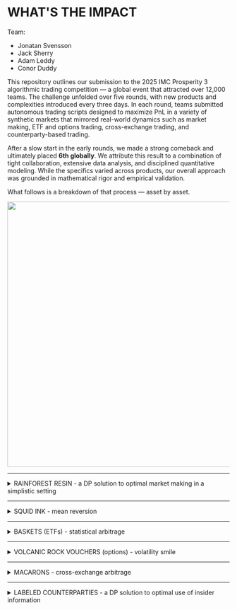 # WHAT'S THE IMPACT

Team:
- Jonatan Svensson
- Jack Sherry
- Adam Leddy
- Conor Duddy

This repository outlines our submission to the 2025 IMC Prosperity 3 algorithmic trading competition — a global event that attracted over 12,000 teams. The challenge unfolded over five rounds, with new products and complexities introduced every three days. In each round, teams submitted autonomous trading scripts designed to maximize PnL in a variety of synthetic markets that mirrored real-world dynamics such as market making, ETF and options trading, cross-exchange trading, and counterparty-based trading.

After a slow start in the early rounds, we made a strong comeback and ultimately placed **6th globally**. We attribute this result to a combination of tight collaboration, extensive data analysis, and disciplined quantitative modeling. While the specifics varied across products, our overall approach was grounded in mathematical rigor and empirical validation.

What follows is a breakdown of that process — asset by asset.

<p align="center">
  <img src="images/prosperity_overview.png" width="600"/>
</p>


---

<details>
<summary>RAINFOREST RESIN - a DP solution to optimal market making in a simplistic setting </summary>

Under mild assumptions the problem becomes optimally solvable.

</details>

---

<details>
<summary>SQUID INK - mean reversion </summary>

Under mild assumptions the problem becomes optimally solvable.

</details>

---

<details>
<summary>BASKETS (ETFs) - statistical arbitrage </summary>

dont include olivia here

</details>

---

<details>
<summary>VOLCANIC ROCK VOUCHERS (options) - volatility smile</summary>

WHAT'S THE IMPACT

</details>

---

<details>
<summary>MACARONS - cross-exchange arbitrage</summary>

WHAT'S THE IMPACT

</details>

---

<details>
<summary>LABELED COUNTERPARTIES -  a DP solution to optimal use of insider information </summary>

In the final round counterparty-information was added to the historical data. This meant that for all trades the identities of both buyer and seller were disclosed. Moreover, this information was going to be available during the run of the final submission. There were around 20 market participants all trading their own set of produts. 

We began by plotting PnL for each counterparty, split by product and decomposed into execution and holding components. Some counterparties made a fortune through execution, consistently trading at favorable prices. However, this insight offered little value for refining our algorithms, as we were already aggressively pursuing those opportunities through market making. Only one counterparty stood out in terms of strong holding-pnl and upon further investigation it was clear that they always bought at the daily minimum and sold at the daily maximum and never took on any other trades. This counterparty only traded Kelp, Squid Ink and Croissants.

Due to the stable nature of Kelp's price putting on delta bets with this min/max information would not generate nearly enough pnl to make up for the market making we would have to give up. 

Squid Ink was more fruitful. With big daily swings the historical pnl from buying the min and selling the max netted profits similar to what our current strategy was giving. Moreover, as our strategy for Squid Ink did not rely on market making we could incorporate the min/max based directional trading without giving up the profits from the original strategy. The only change we had to make was to shorten the liquidation time for the mean reversion whenever we had on a delta bet.   

</details>

